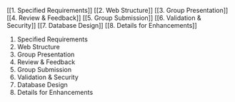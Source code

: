 [[1. Specified Requirements]]
[[2. Web Structure]]
[[3. Group Presentation]]
[[4. Review & Feedback]]
[[5. Group Submission]]
[[6. Validation & Security]]
[[7. Database Design]]
[[8. Details for Enhancements]]

1. Specified Requirements
2. Web Structure
3. Group Presentation
4. Review & Feedback
5. Group Submission
6. Validation & Security
7. Database Design
8. Details for Enhancements